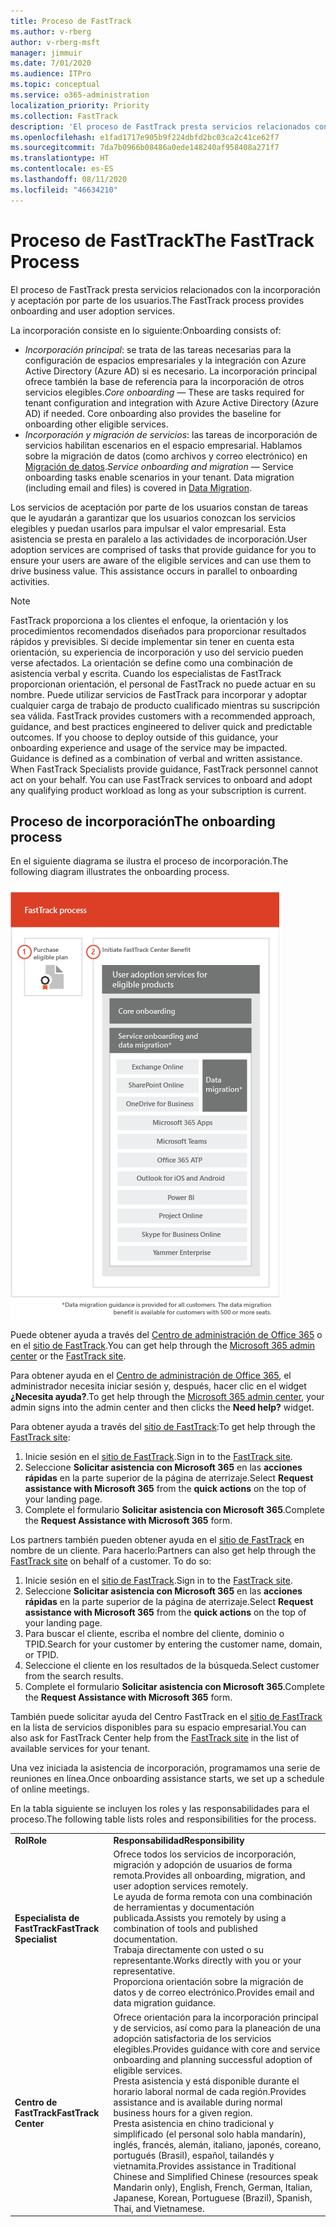 ```yaml
---
title: Proceso de FastTrack
ms.author: v-rberg
author: v-rberg-msft
manager: jimmuir
ms.date: 7/01/2020
ms.audience: ITPro
ms.topic: conceptual
ms.service: o365-administration
localization_priority: Priority
ms.collection: FastTrack
description: 'El proceso de FastTrack presta servicios relacionados con la incorporación y aceptación por parte de los usuarios. '
ms.openlocfilehash: e1fad1717e905b9f224dbfd2bc03ca2c41ce62f7
ms.sourcegitcommit: 7da7b0966b08486a0ede148240af958408a271f7
ms.translationtype: HT
ms.contentlocale: es-ES
ms.lasthandoff: 08/11/2020
ms.locfileid: "46634210"
---
```

# <a name="the-fasttrack-process"></a><span data-ttu-id="f663c-103">Proceso de FastTrack</span><span class="sxs-lookup"><span data-stu-id="f663c-103">The FastTrack Process</span></span>

<span data-ttu-id="f663c-104">El proceso de FastTrack presta servicios relacionados con la incorporación y aceptación por parte de los usuarios.</span><span class="sxs-lookup"><span data-stu-id="f663c-104">The FastTrack process provides onboarding and user adoption services.</span></span> 
  
<span data-ttu-id="f663c-105">La incorporación consiste en lo siguiente:</span><span class="sxs-lookup"><span data-stu-id="f663c-105">Onboarding consists of:</span></span>
  
- <span data-ttu-id="f663c-p101">*Incorporación principal*: se trata de las tareas necesarias para la configuración de espacios empresariales y la integración con Azure Active Directory (Azure AD) si es necesario. La incorporación principal ofrece también la base de referencia para la incorporación de otros servicios elegibles.</span><span class="sxs-lookup"><span data-stu-id="f663c-p101">*Core onboarding* — These are tasks required for tenant configuration and integration with Azure Active Directory (Azure AD) if needed. Core onboarding also provides the baseline for onboarding other eligible services.</span></span> 
- <span data-ttu-id="f663c-p102">*Incorporación y migración de servicios*: las tareas de incorporación de servicios habilitan escenarios en el espacio empresarial. Hablamos sobre la migración de datos (como archivos y correo electrónico) en [Migración de datos](O365-data-migration.md).</span><span class="sxs-lookup"><span data-stu-id="f663c-p102">*Service onboarding and migration* — Service onboarding tasks enable scenarios in your tenant. Data migration (including email and files) is covered in [Data Migration](O365-data-migration.md).</span></span> 
    
<span data-ttu-id="f663c-p103">Los servicios de aceptación por parte de los usuarios constan de tareas que le ayudarán a garantizar que los usuarios conozcan los servicios elegibles y puedan usarlos para impulsar el valor empresarial. Esta asistencia se presta en paralelo a las actividades de incorporación.</span><span class="sxs-lookup"><span data-stu-id="f663c-p103">User adoption services are comprised of tasks that provide guidance for you to ensure your users are aware of the eligible services and can use them to drive business value. This assistance occurs in parallel to onboarding activities.</span></span>
  
> [!NOTE]
> <span data-ttu-id="f663c-p104">FastTrack proporciona a los clientes el enfoque, la orientación y los procedimientos recomendados diseñados para proporcionar resultados rápidos y previsibles. Si decide implementar sin tener en cuenta esta orientación, su experiencia de incorporación y uso del servicio pueden verse afectados. La orientación se define como una combinación de asistencia verbal y escrita. Cuando los especialistas de FastTrack proporcionan orientación, el personal de FastTrack no puede actuar en su nombre. Puede utilizar servicios de FastTrack para incorporar y adoptar cualquier carga de trabajo de producto cualificado mientras su suscripción sea válida. </span><span class="sxs-lookup"><span data-stu-id="f663c-p104">FastTrack provides customers with a recommended approach, guidance, and best practices engineered to deliver quick and predictable outcomes. If you choose to deploy outside of this guidance, your onboarding experience and usage of the service may be impacted. Guidance is defined as a combination of verbal and written assistance. When FastTrack Specialists provide guidance, FastTrack personnel cannot act on your behalf. You can use FastTrack services to onboard and adopt any qualifying product workload as long as your subscription is current.</span></span> 
  
## <a name="the-onboarding-process"></a><span data-ttu-id="f663c-117">Proceso de incorporación</span><span class="sxs-lookup"><span data-stu-id="f663c-117">The onboarding process</span></span>

<span data-ttu-id="f663c-118">En el siguiente diagrama se ilustra el proceso de incorporación.</span><span class="sxs-lookup"><span data-stu-id="f663c-118">The following diagram illustrates the onboarding process.</span></span>
  
![Escala de tiempo para el uso de la ventaja de incorporación](media/o365-onboarding-timeline-m365-apps.png)
  
<span data-ttu-id="f663c-120">Puede obtener ayuda a través del [Centro de administración de Office 365](https://go.microsoft.com/fwlink/?linkid=2032704) o en el [sitio de FastTrack](https://go.microsoft.com/fwlink/?linkid=780698).</span><span class="sxs-lookup"><span data-stu-id="f663c-120">You can get help through the [Microsoft 365 admin center](https://go.microsoft.com/fwlink/?linkid=2032704) or the [FastTrack site](https://go.microsoft.com/fwlink/?linkid=780698).</span></span> 

<span data-ttu-id="f663c-121">Para obtener ayuda en el [Centro de administración de Office 365](https://go.microsoft.com/fwlink/?linkid=2032704), el administrador necesita iniciar sesión y, después, hacer clic en el widget **¿Necesita ayuda?**.</span><span class="sxs-lookup"><span data-stu-id="f663c-121">To get help through the [Microsoft 365 admin center](https://go.microsoft.com/fwlink/?linkid=2032704), your admin signs into the admin center and then clicks the **Need help?** widget.</span></span> 

<span data-ttu-id="f663c-122">Para obtener ayuda a través del [sitio de FastTrack](https://go.microsoft.com/fwlink/?linkid=780698):</span><span class="sxs-lookup"><span data-stu-id="f663c-122">To get help through the [FastTrack site](https://go.microsoft.com/fwlink/?linkid=780698):</span></span> 
1.    <span data-ttu-id="f663c-123">Inicie sesión en el [sitio de FastTrack](https://go.microsoft.com/fwlink/?linkid=780698).</span><span class="sxs-lookup"><span data-stu-id="f663c-123">Sign in to the [FastTrack site](https://go.microsoft.com/fwlink/?linkid=780698).</span></span> 
2.    <span data-ttu-id="f663c-124">Seleccione **Solicitar asistencia con Microsoft 365** en las **acciones rápidas** en la parte superior de la página de aterrizaje.</span><span class="sxs-lookup"><span data-stu-id="f663c-124">Select **Request assistance with Microsoft 365** from the **quick actions** on the top of your landing page.</span></span>
3.    <span data-ttu-id="f663c-125">Complete el formulario **Solicitar asistencia con Microsoft 365**.</span><span class="sxs-lookup"><span data-stu-id="f663c-125">Complete the **Request Assistance with Microsoft 365** form.</span></span>
  
<span data-ttu-id="f663c-p105">Los partners también pueden obtener ayuda en el [sitio de FastTrack](https://go.microsoft.com/fwlink/?linkid=780698) en nombre de un cliente. Para hacerlo:</span><span class="sxs-lookup"><span data-stu-id="f663c-p105">Partners can also get help through the [FastTrack site](https://go.microsoft.com/fwlink/?linkid=780698) on behalf of a customer. To do so:</span></span>
1.    <span data-ttu-id="f663c-128">Inicie sesión en el [sitio de FastTrack](https://go.microsoft.com/fwlink/?linkid=780698).</span><span class="sxs-lookup"><span data-stu-id="f663c-128">Sign in to the [FastTrack site](https://go.microsoft.com/fwlink/?linkid=780698).</span></span> 
2.    <span data-ttu-id="f663c-129">Seleccione **Solicitar asistencia con Microsoft 365** en las **acciones rápidas** en la parte superior de la página de aterrizaje.</span><span class="sxs-lookup"><span data-stu-id="f663c-129">Select **Request assistance with Microsoft 365** from the **quick actions** on the top of your landing page.</span></span>
3.    <span data-ttu-id="f663c-130">Para buscar el cliente, escriba el nombre del cliente, dominio o TPID.</span><span class="sxs-lookup"><span data-stu-id="f663c-130">Search for your customer by entering the customer name, domain, or TPID.</span></span>
4.    <span data-ttu-id="f663c-131">Seleccione el cliente en los resultados de la búsqueda.</span><span class="sxs-lookup"><span data-stu-id="f663c-131">Select customer from the search results.</span></span>
5.    <span data-ttu-id="f663c-132">Complete el formulario **Solicitar asistencia con Microsoft 365**.</span><span class="sxs-lookup"><span data-stu-id="f663c-132">Complete the **Request Assistance with Microsoft 365** form.</span></span>
  
 <span data-ttu-id="f663c-133">También puede solicitar ayuda del Centro FastTrack en el [sitio de FastTrack](https://go.microsoft.com/fwlink/?linkid=780698) en la lista de servicios disponibles para su espacio empresarial.</span><span class="sxs-lookup"><span data-stu-id="f663c-133">You can also ask for FastTrack Center help from the [FastTrack site](https://go.microsoft.com/fwlink/?linkid=780698) in the list of available services for your tenant.</span></span> 
    
 <span data-ttu-id="f663c-134">Una vez iniciada la asistencia de incorporación, programamos una serie de reuniones en línea.</span><span class="sxs-lookup"><span data-stu-id="f663c-134">Once onboarding assistance starts, we set up a schedule of online meetings.</span></span>

<span data-ttu-id="f663c-135">En la tabla siguiente se incluyen los roles y las responsabilidades para el proceso.</span><span class="sxs-lookup"><span data-stu-id="f663c-135">The following table lists roles and responsibilities for the process.</span></span>
    
|||
|:-----|:-----|
|<span data-ttu-id="f663c-136">**Rol**</span><span class="sxs-lookup"><span data-stu-id="f663c-136">**Role**</span></span> <br/> |<span data-ttu-id="f663c-137">**Responsabilidad**</span><span class="sxs-lookup"><span data-stu-id="f663c-137">**Responsibility**</span></span> <br/> |
|<span data-ttu-id="f663c-138">**Especialista de FastTrack**</span><span class="sxs-lookup"><span data-stu-id="f663c-138">**FastTrack Specialist**</span></span> <br/> |<span data-ttu-id="f663c-139">Ofrece todos los servicios de incorporación, migración y adopción de usuarios de forma remota.</span><span class="sxs-lookup"><span data-stu-id="f663c-139">Provides all onboarding, migration, and user adoption services remotely.</span></span>  <br/> <span data-ttu-id="f663c-140">Le ayuda de forma remota con una combinación de herramientas y documentación publicada.</span><span class="sxs-lookup"><span data-stu-id="f663c-140">Assists you remotely by using a combination of tools and published documentation.</span></span> <br/> <span data-ttu-id="f663c-141">Trabaja directamente con usted o su representante.</span><span class="sxs-lookup"><span data-stu-id="f663c-141">Works directly with you or your representative.</span></span> <br/> <span data-ttu-id="f663c-142">Proporciona orientación sobre la migración de datos y de correo electrónico.</span><span class="sxs-lookup"><span data-stu-id="f663c-142">Provides email and data migration guidance.</span></span>|
|<span data-ttu-id="f663c-143">**Centro de FastTrack**</span><span class="sxs-lookup"><span data-stu-id="f663c-143">**FastTrack Center**</span></span>  <br/> |<span data-ttu-id="f663c-144">Ofrece orientación para la incorporación principal y de servicios, así como para la planeación de una adopción satisfactoria de los servicios elegibles.</span><span class="sxs-lookup"><span data-stu-id="f663c-144">Provides guidance with core and service onboarding and planning successful adoption of eligible services.</span></span>  <br/> <span data-ttu-id="f663c-145">Presta asistencia y está disponible durante el horario laboral normal de cada región.</span><span class="sxs-lookup"><span data-stu-id="f663c-145">Provides assistance and is available during normal business hours for a given region.</span></span> <br/> <span data-ttu-id="f663c-146">Presta asistencia en chino tradicional y simplificado (el personal solo habla mandarín), inglés, francés, alemán, italiano, japonés, coreano, portugués (Brasil), español, tailandés y vietnamita.</span><span class="sxs-lookup"><span data-stu-id="f663c-146">Provides assistance in Traditional Chinese and Simplified Chinese (resources speak Mandarin only), English, French, German, Italian, Japanese, Korean, Portuguese (Brazil), Spanish, Thai, and Vietnamese.</span></span>|
